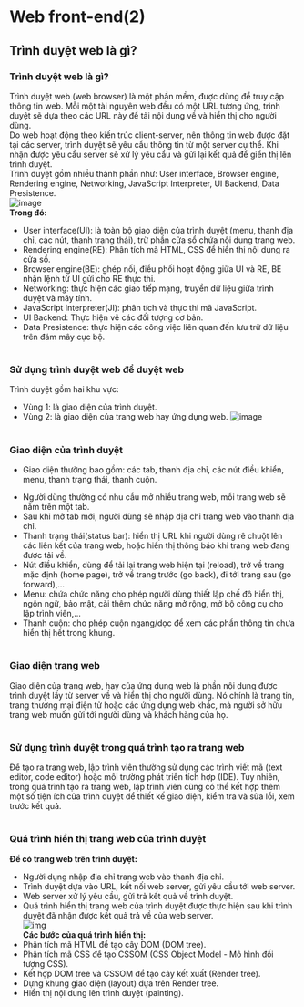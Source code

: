 # Web front-end(2)
## Trình duyệt web là gì?
### Trình duyệt web là gì?
Trình duyệt web (web browser) là một phần mềm, được dùng để truy cập thông tin web. Mỗi một tài nguyên web đều có một URL tương ứng, trình duyệt sẽ dựa theo các URL này để tải nội dung về và hiển thị cho người dùng.<br>
Do web hoạt động theo kiến trúc client-server, nên thông tin web được đặt tại các server, trình duyệt sẽ yêu cầu thông tin từ một server cụ thể. Khi nhận được yêu cầu server sẽ xử lý yêu cầu và gửi lại kết quả để giển thị lên trình duyệt.<br>
Trình duyệt gồm nhiều thành phần như: User interface, Browser engine, Rendering engine, Networking, JavaScript Interpreter, UI Backend, Data Presistence.<br>
![image](https://blogger.googleusercontent.com/img/b/R29vZ2xl/AVvXsEhGbsyU4i4beoEHqCJy0awFe9qXy8jWfJQVQppdGNY8mSHjvjhxZ_YTZQj1o91hv7ICAXbs_lVq_EZzaevB93XXgiF2XN1jyTH1GtFIWqmE57HtV_D0hezuCTVXSyGcei654Z8OIPsKpQY/w400-h291/Cac+thanh+phan+cua+browser.jpg)<br>
<b>Trong đó:</b>
- User interface(UI): là toàn bộ giao diện của trình duyệt (menu, thanh địa chỉ, các nút, thanh trạng thái), trừ phần cửa sổ chứa nội dung trang web.<br>
- Rendering engine(RE): Phân tích mã HTML, CSS để hiển thị nội dung ra cửa sổ.<br>
- Browser engine(BE): ghép nối, điều phối hoạt động giữa UI và RE, BE nhận lệnh từ UI gửi cho RE thực thi.<br>
- Networking: thực hiện các giao tiếp mạng, truyền dữ liệu giữa trình duyệt và máy tính.<br>
- JavaScript Interpreter(JI): phân tích và thực thi mã JavaScript.<br>
- UI Backend: Thực hiện vẽ các đối tượng cơ bản.<br>
- Data Presistence: thực hiện các công việc liên quan đến lưu trữ dữ liệu trên đám mây cục bộ.<br>
#
### Sử dụng trình duyệt web để duyệt web
Trình duyệt gồm hai khu vực:
- Vùng 1: là giao diện của trình duyệt.
- Vùng 2: là giao diện của trang web hay ứng dụng web.
  ![image](https://blogger.googleusercontent.com/img/b/R29vZ2xl/AVvXsEhKXGZHbx4eyWAAAUpNmxEWZ6gwpBeg3FssuapfCYqGHq4rYVpLWCOV-pRo3pjYuMJXkZwggvT6hbwwugubYj4s4oj5IzSj3gF1_cIJX4lPI2wD2oqwTlAZthHF60JPni_8bpd5-tDeqVY/w400-h230/3+Giao+dien+trinh+duyet.jpg)
#
### Giao diện của trình duyệt
- Giao diện thường bao gồm: các tab, thanh địa chỉ, các nút điều khiển, menu, thanh trạng thái, thanh cuộn.<br>
+ Người dùng thường có nhu cầu mở nhiều trang web, mỗi trang web sẽ nằm trên một tab.<br>
+ Sau khi mở tab mới, người dùng sẽ nhập địa chỉ trang web vào thanh địa chỉ.<br>
+ Thanh trạng thái(status bar): hiển thị URL khi người dùng rê chuột lên các liên kết của trang web, hoặc hiển thị thông báo khi trang web đang được tải về.<br>
+ Nút điều khiển, dùng để tải lại trang web hiện tại (reload), trở về trang mặc định (home page), trở về trang trước (go back), đi tới trang sau (go forward),...<br>
+ Menu: chứa chức năng cho phép người dùng thiết lập chế đô hiển thị, ngôn ngữ, bảo mật, cài thêm chức năng mở rộng, mở bộ công cụ cho lập trình viên,...<br>
+ Thanh cuộn: cho phép cuộn ngang/dọc để xem các phần thông tin chưa hiển thị hết trong khung.<br>
#
### Giao diện trang web
Giao diện của trang web, hay của ứng dụng web là phần nội dung được trình duyệt lấy từ server về và hiển thị cho người dùng. Nó chính là trang tin, trang thương mại điện tử hoặc các ứng dụng web khác, mà người sở hữu trang web muốn gửi tới người dùng và khách hàng của họ.<br>
#
### Sử dụng trình duyệt trong quá trình tạo ra trang web
Để tạo ra trang web, lập trình viên thường sử dụng các trình viết mã (text editor, code editor) hoặc môi trường phát triển tích hợp (IDE). Tuy nhiên, trong quá trình tạo ra trang web, lập trình viên cũng có thể kết hợp thêm một số tiện ích của trình duyệt để thiết kế giao diện, kiểm tra và sửa lỗi, xem trước kết quả.<br>
#
### Quá trình hiển thị trang web của trình duyệt
<b>Để có trang web trên trình duyệt:</b><br>
- Người dụng nhập địa chỉ trang web vào thanh địa chỉ.<br>
- Trình duyệt dựa vào URL, kết nối web server, gửi yêu cầu tới web server.<br>
- Web server xử lý yêu cầu, gửi trả kết quả về trình duyệt.
- Quá trình hiển thị trang web của trình duyệt được thực hiện sau khi trình duyệt đã nhận được kết quả trả về của web server.<br>
![img](https://blogger.googleusercontent.com/img/b/R29vZ2xl/AVvXsEh7ieayLvhLUuifl4TtNlXi2czc7dd6FPaJcoL5zfE9Gm8r3MzjH89vIym6TkhfF7wUpPNJnLn2XiT1-qUZ2xXtHkbF_DkVlLKXx3aEo5cJ06aOnt6sAyofGKQDr4Bcfzh80y1bF4s8820/w400-h206/4+qua+trinh+hien+thi+trang+web.jpg)<br>
<b>Các bước của quá trình hiển thị:</b><br>
- Phân tích mã HTML để tạo cây DOM (DOM tree).<br>
- Phân tích mã CSS để tạo CSSOM (CSS Object Model - Mô hình đối tượng CSS).<br>
- Kết hợp DOM tree và CSSOM để tạo cây kết xuất (Render tree).<br>
- Dựng khung giao diện (layout) dựa trên Render tree.<br>
- Hiển thị nội dung lên trình duyệt (painting).<br>
